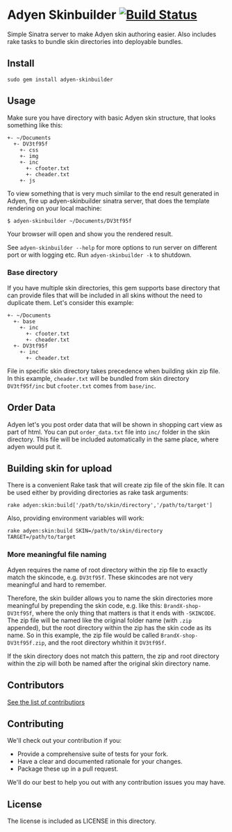 # Adyen Skinbuilder [![Build Status](https://secure.travis-ci.org/priithaamer/adyen-skinbuilder.png?branch=master)](http://travis-ci.org/priithaamer/adyen-skinbuilder)

Simple Sinatra server to make Adyen skin authoring easier. Also includes rake tasks to bundle skin directories into deployable bundles.

## Install

    sudo gem install adyen-skinbuilder

## Usage

Make sure you have directory with basic Adyen skin structure, that looks something like this:

    +- ~/Documents
      +- DV3tf95f
        +- css
        +- img
        +- inc
          +- cfooter.txt
          +- cheader.txt
        +- js

To view something that is very much similar to the end result generated in Adyen, fire up adyen-skinbuilder sinatra server, that does the template rendering on your local machine:

    $ adyen-skinbuilder ~/Documents/DV3tf95f

Your browser will open and show you the rendered result.

See `adyen-skinbuilder --help` for more options to run server on different port or with logging etc. Run `adyen-skinbuilder -k` to shutdown.

### Base directory

If you have multiple skin directories, this gem supports base directory that can provide files that will be included in all skins without the need to duplicate them. Let's consider this example:

    +- ~/Documents
      +- base
        +- inc
          +- cfooter.txt
          +- cheader.txt
      +- DV3tf95f
        +- inc
          +- cheader.txt

File in specific skin directory takes precedence when building skin zip file. In this example, `cheader.txt` will be bundled from skin directory `DV3tf95f/inc` but `cfooter.txt` comes from `base/inc`.

## Order Data

Adyen let's you post order data that will be shown in shopping cart view as part of html. You can put `order_data.txt` file into `inc/` folder in the skin directory. This file will be included automatically in the same place, where adyen would put it.

## Building skin for upload

There is a convenient Rake task that will create zip file of the skin file. It can be used either by providing directories as rake task arguments:

    rake adyen:skin:build['/path/to/skin/directory','/path/to/target']

Also, providing environment variables will work:

    rake adyen:skin:build SKIN=/path/to/skin/directory TARGET=/path/to/target

### More meaningful file naming

Adyen requires the name of root directory within the zip file to exactly match the skincode, e.g. `DV3tf95f`.
These skincodes are not very meaningful and hard to remember.

Therefore, the skin builder allows you to name the skin directories more meaningful by prepending the skin code, e.g. like this:
`BrandX-shop-DV3tf95f`, where the only thing that matters is that it ends with `-SKINCODE`.
The zip file will be named like the original folder name (with `.zip` appended), but the root directory within the zip has the skin code as its name.
So in this example, the zip file would be called `BrandX-shop-DV3tf95f.zip`, and the root directory whithin it `DV3tf95f`.

If the skin directory does not match this pattern, the zip and root directory within the zip will both be named after the original skin directory name.

## Contributors

[See the list of contributiors](https://github.com/priithaamer/adyen-skinbuilder/network/members)


## Contributing

We'll check out your contribution if you:

- Provide a comprehensive suite of tests for your fork.
- Have a clear and documented rationale for your changes.
- Package these up in a pull request.

We'll do our best to help you out with any contribution issues you may have.


## License

The license is included as LICENSE in this directory.

